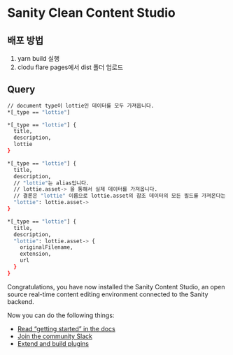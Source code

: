 # Sanity Clean Content Studio

## 배포 방법
1. yarn build 실행
2. clodu flare pages에서 dist 폴더 업로드

## Query
```bash
// document type이 lottie인 데이터를 모두 가져옵니다.
*[_type == "lottie"]

*[_type == "lottie"] {
  title,
  description,
  lottie
}

*[_type == "lottie"] {
  title,
  description,
  // "lottie"는 alias입니다.
  // lottie.asset-> 을 통해서 실제 데이터를 가져옵니다.
  // 결론은 "lottie" 이름으로 lottie.asset의 참조 데이터의 모든 필드를 가져온다는 뜻입니다.
  "lottie": lottie.asset->
}

*[_type == "lottie"] {
  title,
  description,
  "lottie": lottie.asset-> {
    originalFilename,
    extension,
    url
  }
}
```

Congratulations, you have now installed the Sanity Content Studio, an open source real-time content editing environment connected to the Sanity backend.

Now you can do the following things:

- [Read “getting started” in the docs](https://www.sanity.io/docs/introduction/getting-started?utm_source=readme)
- [Join the community Slack](https://slack.sanity.io/?utm_source=readme)
- [Extend and build plugins](https://www.sanity.io/docs/content-studio/extending?utm_source=readme)
